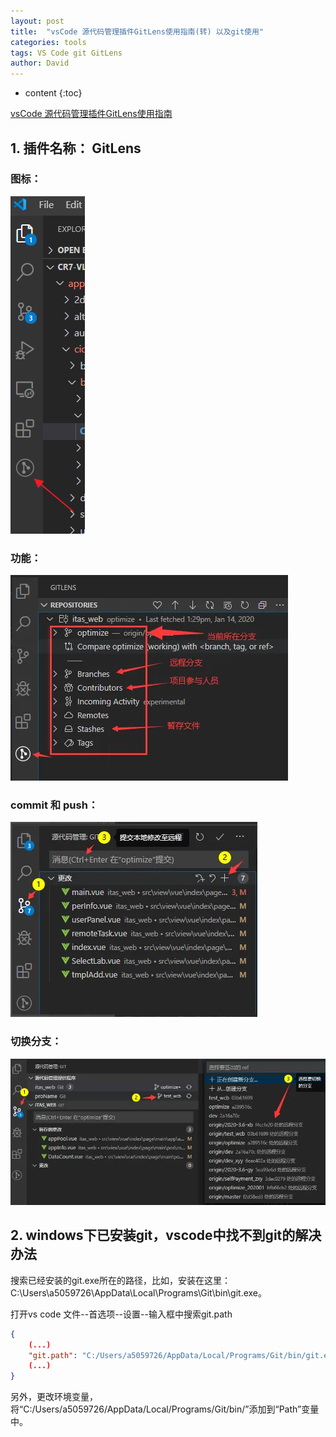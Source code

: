 ```yaml
---
layout: post
title:  "vsCode 源代码管理插件GitLens使用指南(转) 以及git使用"
categories: tools
tags: VS Code git GitLens
author: David
---
```


* content
{:toc}


[vsCode 源代码管理插件GitLens使用指南](https://www.codenong.com/js95a1a06ac0fb/)

## 1. 插件名称： GitLens

### 图标：

![安装后的GitLens图标](https://github.com/titron/titron.github.io/raw/master/img/2020-10-13-vscode_gitlens_icon.png)

### 功能：

![GitLens功能项目](https://github.com/titron/titron.github.io/raw/master/img/2020-10-13-vscode_gitlens_items.png)

### commit 和 push：

![commit和push](https://github.com/titron/titron.github.io/raw/master/img/2020-10-13-vscode_gitlens_commit_push.png)

### 切换分支：

![切换分支](https://github.com/titron/titron.github.io/raw/master/img/2020-10-13-vscode_gitlens_switch_branch.png)


## 2. windows下已安装git，vscode中找不到git的解决办法
搜索已经安装的git.exe所在的路径，比如，安装在这里：C:\Users\a5059726\AppData\Local\Programs\Git\bin\git.exe。

打开vs code 文件--首选项--设置--输入框中搜索git.path
```json
{
    (...)
    "git.path": "C:/Users/a5059726/AppData/Local/Programs/Git/bin/git.exe",
    (...)
}
```

另外，更改环境变量，将“C:/Users/a5059726/AppData/Local/Programs/Git/bin/”添加到“Path”变量中。